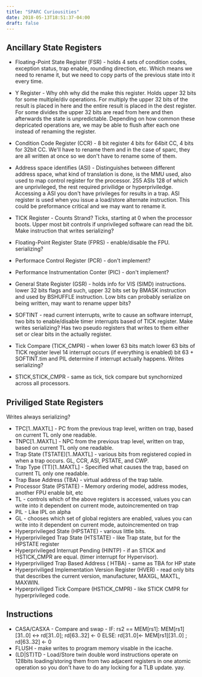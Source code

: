 ```yaml
---
title: "SPARC Curiousities"
date: 2018-05-13T18:51:37-04:00
draft: false
---
```


## Ancillary State Registers

  - Floating-Point State Register (FSR) - holds 4 sets of condition
    codes, exception status, trap enable, rounding direction, etc. Which
    means we need to rename it, but we need to copy parts of the
    previous state into it every time.

<!-- end list -->

  - Y Register - Why ohh why did the make this register. Holds upper 32
    bits for some multiple/div operations. For multiply the upper 32
    bits of the result is placed in here and the entire result is placed
    in the dest register. For some divides the upper 32 bits are read
    from here and then afterwards the state is unpredictable. Depending
    on how common these depricated operations are, we may be able to
    flush after each one instead of renaming the register.

<!-- end list -->

  - Condition Code Register (CCR) - 8 bit register 4 bits for 64bit CC,
    4 bits for 32bit CC. We'll have to rename them and in the case of
    sparc, they are all written at once so we don't have to rename some
    of them.

<!-- end list -->

  - Address space identifies (ASI) - Distinguishes between different
    address space, what kind of translation is done, is the MMU used,
    also used to map control register for the processor. 255 ASIs 128 of
    which are unprivileged, the rest required privilidge or
    hyperpriviledge. Accessing a ASI you don't have privileges for
    results in a trap. ASI register is used when you issue a load/store
    alternate instruction. This could be preformance critical and we may
    want to rename it.

<!-- end list -->

  - TICK Register - Counts Strand? Ticks, starting at 0 when the
    processor boots. Upper most bit controls if unprivileged software
    can read the bit. Make instruction that writes serializing?

<!-- end list -->

  - Floating-Point Register State (FPRS) - enable/disable the FPU.
    serializing?

<!-- end list -->

  - Performace Control Register (PCR) - don't implement?

<!-- end list -->

  - Performance Instrumentation Conter (PIC) - don't implement?

<!-- end list -->

  - General State Register (GSR) - holds info for VIS (SIMD)
    instructions. lower 32 bits flags and such, upper 32 bits set by
    BMASK instruction and used by BSHUFFLE instruction. Low bits can
    probably serialize on being written, may want to rename upper bits?

<!-- end list -->

  - SOFTINT - read current interrupts, write to cause an software
    interrupt, two bits to enable/disable timer interrupts based of TICK
    register. Make writes serializing? Has two pseudo registers that
    writes to them either set or clear bits in the actually register.

<!-- end list -->

  - Tick Compare (TICK_CMPR) - when lower 63 bits match lower 63 bits
    of TICK register level 14 interrupt occurs (if everything is
    enabled) bit 63 + SOFTINT.tim and PIL determine if interrupt
    actually happens. Writes serializing?

<!-- end list -->

  - STICK,STICK_CMPR - same as tick, tick compare but synchornized
    across all processors.

## Priviliged State Registers

Writes always serializing?

  - TPC\[1..MAXTL\] - PC from the previous trap level, written on trap,
    based on current TL only one readable.
  - TNPC\[1..MAXTL\] - NPC from the previous trap level, written on
    trap, based on current TL only one readable.
  - Trap State (TSTATE)\[1..MAXTL\] - various bits from registered
    copied in when a trap occurs. GL, CCR, ASI, PSTATE, and CWP.
  - Trap Type (TT)\[1..MAXTL\] - Specified what causes the trap, based
    on current TL only one readable.
  - Trap Base Address (TBA) - virtual address of the trap table.
  - Processor State (PSTATE) - Memory ordering model, address modes,
    another FPU enable bit, etc
  - TL - controls which of the above registers is accessed, values you
    can write into it dependent on current mode, autoincremented on trap
  - PIL - Like IPL on alpha
  - GL - chooses which set of global registers are enabled, values you
    can write into it dependent on current mode, autoincremented on trap
  - Hyperprivileged State (HPSTATE) - various little bits.
  - Hyperprivileged Trap State (HTSTATE) - like Trap state, but for the
    HPSTATE register
  - Hyperprivileged Interrupt Pending (HINTP) - if an STICK and
    HSTICK_CMPR are equal. (timer interrupt for Hypervisor).
  - Hyperpriviliged Trap Based Address ( HTBA) - same as TBA for HP
    state
  - Hyperpriviliged Implementation Version Register (HVER) - read only
    bits that describes the current version, manufacturer, MAXGL, MAXTL,
    MAXWIN.
  - Hyperpriviliged Tick Compare (HSTICK_CMPR) - like STICK CMPR for
    hyperprivileged code.

## Instructions

  - CASA/CASXA - Compare and swap - IF: rs2 == MEM\[rs1\]:
    MEM\[rs1\]\[31..0\] \<-\> rd\[31..0\]; rd\[63..32\] \<- 0 ELSE:
    rd\[31..0\]\<- MEM\[rs1\]\[31..0\] ; rd\[63..32\] \<- 0
  - FLUSH - make writes to program memory visable in the icache.
  - (LD|ST)TD - Load/Store twin double word instructions operate on
    128bits loading/storing them from two adjacent registers in one
    atomic operation so you don't have to do any locking for a TLB
    update. yay.

